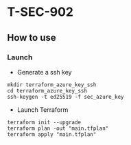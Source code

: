 # T-SEC-902
## How to use

### Launch

 - Generate a ssh key 
```shell
mkdir terraform_azure_key_ssh
cd terraform_azure_key_ssh
ssh-keygen -t ed25519 -f sec_azure_key
```
 - Launch Terraform 
```shell
terraform init --upgrade
terraform plan -out "main.tfplan"
terraform apply "main.tfplan"
```



